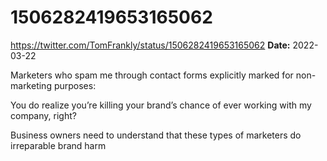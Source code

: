 # 1506282419653165062
https://twitter.com/TomFrankly/status/1506282419653165062
**Date:** 2022-03-22

Marketers who spam me through contact forms explicitly marked for non-marketing purposes:

You do realize you’re killing your brand’s chance of ever working with my company, right?

Business owners need to understand that these types of marketers do irreparable brand harm
